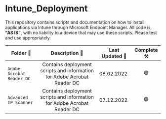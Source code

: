 # Intune_Deployment

This repository contains scripts and documentation on how to install applications via Intune through Microsoft Endpoint Manager. All code is, **"AS IS"**, with no liability to a device that may use these scripts. Please test and use appropriately. 

| **Folder 📂** | **Description 📄** | **Last Updated 📅** | **Complete ⚒️** |
| --- | :---: | --- | :---: |
| `Adobe Acrobat Reader DC` | Contains deployment scripts and information for Adobe Acrobat Reader DC | 08.02.2022 | 🟢 |
| `Advanced IP Scanner` | Contains deployment scripts and information for Adobe Acrobat Reader DC | 07.12.2022 | 🟢 |
